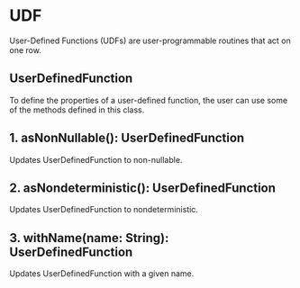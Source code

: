 # UDF

User-Defined Functions (UDFs) are user-programmable routines that act on one row.

## UserDefinedFunction

To define the properties of a user-defined function, the user can use some of the methods defined in this class.

## 1. asNonNullable(): UserDefinedFunction

Updates UserDefinedFunction to non-nullable.

## 2. asNondeterministic(): UserDefinedFunction

Updates UserDefinedFunction to nondeterministic.

## 3. withName(name: String): UserDefinedFunction

Updates UserDefinedFunction with a given name.
